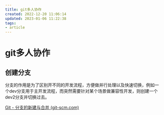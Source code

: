 ```yaml
---
title: git多人协作
created: 2022-12-20 11:06:14
updated: 2023-01-06 11:22:38
tags: 
- article
---
```


# git多人协作

## 创建分支

分支的作用是为了区别开不同的开发流程，方便做并行处理以及快速切换，例如一个dev分支用于主开发流程，而突然需要针对某个场景做兼容性开发，则创建一个dev2分支并切换过去。

[Git - 分支的新建与合并 (git-scm.com)](https://git-scm.com/book/zh/v2/Git-%E5%88%86%E6%94%AF-%E5%88%86%E6%94%AF%E7%9A%84%E6%96%B0%E5%BB%BA%E4%B8%8E%E5%90%88%E5%B9%B6)
